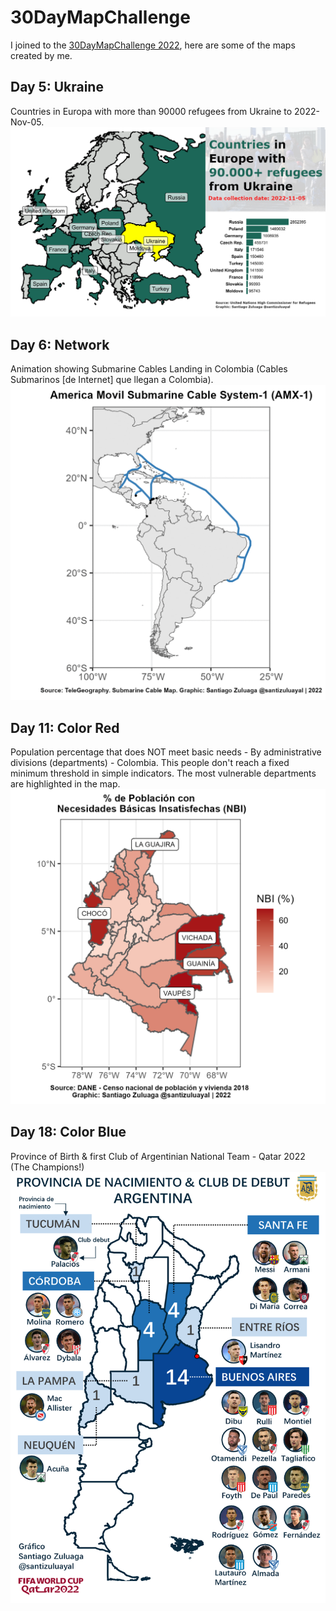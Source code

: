 # 30DayMapChallenge

I joined to the [30DayMapChallenge 2022](https://30daymapchallenge.com/), here are some of the maps created by me.

## Day 5: Ukraine

Countries in Europa with more than 90000 refugees from Ukraine to 2022-Nov-05.
![](gallery/05-Ukraine.png)

## Day 6: Network

Animation showing Submarine Cables Landing in Colombia (Cables Submarinos [de Internet] que llegan a Colombia).
![](gallery/06-Network.gif)

## Day 11: Color Red

Population percentage that does NOT meet basic needs - By administrative divisions (departments) - Colombia. This people don't reach a fixed minimum threshold in simple indicators. The most vulnerable departments  are highlighted in the map.
![](gallery/11-Red.png)

## Day 18: Color Blue

Province of Birth & first Club of Argentinian National Team - Qatar 2022 (The Champions!)
![](gallery/18-Blue.png)

